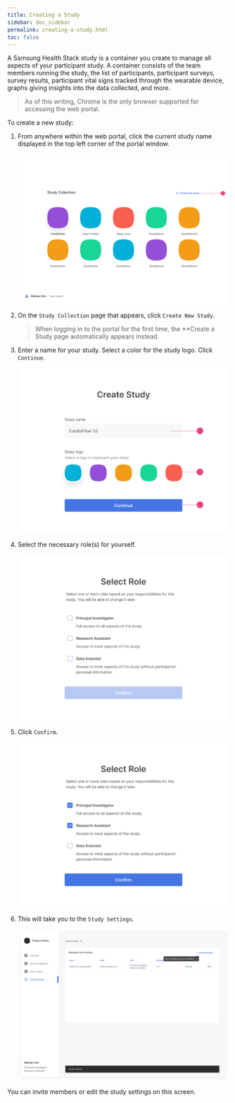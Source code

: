 ```yaml
---
title: Creating a Study
sidebar: doc_sidebar
permalink: creating-a-study.html
toc: false
---
```



A Samsung Health Stack study is a container you create to manage all aspects of your participant study. A container consists of the team members running the study, the list of participants, participant surveys, survey results, participant vital signs tracked through the wearable device, graphs giving insights into the data collected, and more.

> As of this writing, Chrome is the only browser supported for accessing the web portal.

To create a new study:

1. From anywhere within the web portal, click the current study name displayed in the top left corner of the portal window.

    ![image-20230726121036628](./creating-a-study.assets/image-20230726121036628.png)

2. On the `Study Collection` page that appears, click `Create New Study`.

    > When logging in to the portal for the first time, the **Create a Study page automatically appears instead.

3. Enter a name for your study. Select a color for the study logo. Click `Continue`.

    ![image-20230726121304885](./creating-a-study.assets/image-20230726121304885.png)

4. Select the necessary role(s) for yourself. 

    ![image-20230726121703637](./creating-a-study.assets/image-20230726121703637.png)

5. Click `Confirm`.

    ![image-20230726121758085](./creating-a-study.assets/image-20230726121758085.png)

6. This will take you to the `Study Settings`. 

    ![image-20230726121920339](./creating-a-study.assets/image-20230726121920339.png)

You can invite members or edit the study settings on this screen. 
